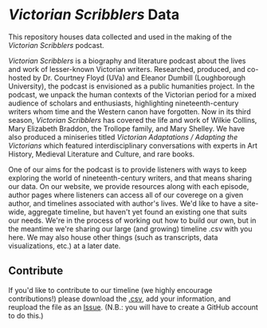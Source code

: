 # <em>Victorian Scribblers</em> Data
This repository houses data collected and used in the making of the <em>Victorian Scribblers</em> podcast.

<em>Victorian Scribblers</em> is a biography and literature podcast about the lives and work of lesser-known Victorian writers. Researched, produced, and co-hosted by Dr. Courtney Floyd (UVa) and Eleanor Dumbill (Loughborough University), the podcast is envisioned as a public humanities project. In the podcast, we unpack the human contexts of the Victorian period for a mixed audience of scholars and enthusiasts, highlighting nineteenth-century writers whom time and the Western canon have forgotten. Now in its third season, <em>Victorian Scribblers</em> has covered the life and work of Wilkie Collins, Mary Elizabeth Braddon, the Trollope family, and Mary Shelley. We have also produced a miniseries titled <em>Victorian Adaptations / Adapting the Victorians</em> which featured interdisciplinary conversations with experts in Art History, Medieval Literature and Culture, and rare books. 

One of our aims for the podcast is to provide listeners with ways to keep exploring the world of nineteenth-century writers, and that means sharing our data. On our website, we provide resources along with each episode, author pages where listeners can access all of our coverege on a given author, and timelines associated with author's lives. We'd like to have a site-wide, aggregate timeline, but haven't yet found an existing one that suits our needs. We're in the process of working out how to build our own, but in the meantime we're sharing our large (and growing) timeline .csv with you here. We may also house other things (such as transcripts, data visualizations, etc.) at a later date.

## Contribute
If you'd like to contribute to our timeline (we highly encourage contributions!) please download the <a href="/timelines/Victorian Scribblers Aggregate Timeline.csv">.csv</a>, add your information, and reupload the file as an <a href="https://github.com/VictorianScribblers/VictorianScribblersData/issues">Issue</a>. (N.B.: you will have to create a GitHub account to do this.)
